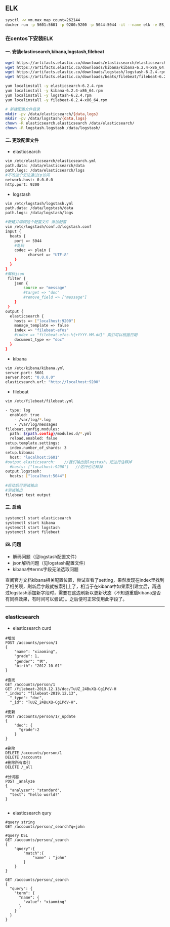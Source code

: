 ## ELK

```bash
sysctl -w vm.max_map_count=262144
docker run -p 5601:5601 -p 9200:9200 -p 5044:5044 -it --name elk -e ES_MIN_MEM=512m -e ES_MAX_MEM=1024m  sebp/elk
```

### 在centos下安装ELK

#### 一. 安装elasticsearch,kibana,logstash,filebeat

```bash
wget https://artifacts.elastic.co/downloads/elasticsearch/elasticsearch-6.2.4.rpm
wget https://artifacts.elastic.co/downloads/kibana/kibana-6.2.4-x86_64.rpm
wget https://artifacts.elastic.co/downloads/logstash/logstash-6.2.4.rpm
wget https://artifacts.elastic.co/downloads/beats/filebeat/filebeat-6.2.4-x86_64.rpm

yum localinstall -y elasticsearch-6.2.4.rpm
yum localinstall -y kibana-6.2.4-x86_64.rpm
yum localinstall -y logstash-6.2.4.rpm
yum localinstall -y filebeat-6.2.4-x86_64.rpm

# 新建配置文件目录
mkdir -pv /data/elasticsearch/{data,logs}
mkdir -pv /data/logstash/{data,logs}
chown -R elasticsearch.elasticsearch /data/elasticsearch/
chown -R logstash.logstash /data/logstash/
```

#### 二. 更改配置文件

* elasticsearch

```bash
vim /etc/elasticsearch/elasticsearch.yml
path.data: /data/elasticsearch/data
path.logs: /data/elasticsearch/logs
#不改这个无法通过ip访问
network.host: 0.0.0.0
http.port: 9200
```

* logstash

```bash
vim /etc/logstash/logstash.yml
path.data: /data/logstash/data
path.logs: /data/logstash/logs

#新建并编辑这个配置文件 添加配置
vim /etc/logstash/conf.d/logstash.conf
input {
  beats {
    port => 5044
    #乱码
    codec => plain {
          charset => "UTF-8"
    }
  }
}
#解析json
 filter {
    json {
        source => "message"
        #target => "doc"
        #remove_field => ["message"]
    }        
 }
output {
  elasticsearch {
    hosts => ["localhost:9200"]
    manage_template => false
    index => "filebeat-efos"
    #index => "filebeat-efos-%{+YYYY.MM.dd}" 索引可以根据日期
    document_type => "doc"
  }
}

```

* kibana

```bash
vim /etc/kibana/kibana.yml
server.port: 5601
server.host: "0.0.0.0"
elasticsearch.url: "http://localhost:9200"
```

* filebeat

```bash
vim /etc/filebeat/filebeat.yml

- type: log
  enabled: true
    - /var/log/*.log
    - /var/log/messages
filebeat.config.modules:
  path: ${path.config}/modules.d/*.yml
  reload.enabled: false
setup.template.settings:
  index.number_of_shards: 3
setup.kibana:
  host: "localhost:5601"
#output.elasticsearch:    //我们输出到logstash，把这行注释掉
  #hosts: ["localhost:9200"]   //这行也注释掉
output.logstash:
  hosts: ["localhost:5044"]
  
#启动后可测试输出
#测试输出
filebeat test output
```

#### 三. 启动

```bash
systemctl start elasticsearch
systemctl start kibana
systemctl start logstash
systemctl start filebeat
```

#### 四. 问题

- 解码问题（见logstash配置文件）
- json解析问题（见logstash配置文件）
- kibana中terms字段无法选取问题

查阅官方文档kibana相关配置位置，尝试查看了setting，果然发现在index里找到了相关项，刷新后字段就被索引上了，相当于在kibana中如果索引建立后，再通过logstash添加新字段时，需要在这边刷新以更新状态（不知道重启kibana是否有同样效果，有时间可以尝试）。之后便可正常使用此字段了。

------

### elasticsearch

* elasticsearch curd

```
#增加
POST /accounts/person/1
{
	"name": "xiaoming",
	"grade": 1,
	"gender": "男",
	"birth": "2012-10-01"
}

#查找
GET /accounts/person/1
GET /filebeat-2019.12.13/doc/TuUZ_24BuXQ-Cg1PdV-H
"_index": "filebeat-2019.12.13",
  "_type": "doc",
  "_id": "TuUZ_24BuXQ-Cg1PdV-H",

#更新
POST /accounts/person/1/_update
{
	"doc": {
	  "grade":2
	}
}

#删除
DELETE /accounts/person/1
DELETE /accounts
#删除所有索引
DELETE /_all

#分词器
POST _analyze
{
  "analyzer": "standard",
  "text": "hello world!"
}


```

* elasticsearch qury

```
#query string
GET /accounts/person/_search?q=john

#query DSL
GET /accounts/person/_search
{
	"query":{
		"match":{
			"name" : "john"
		}
	}
}

GET /accounts/person/_search
{
  "query": {
    "term": {
      "name": {
        "value": "xiaoming"
      }
    }
  }
}
```







